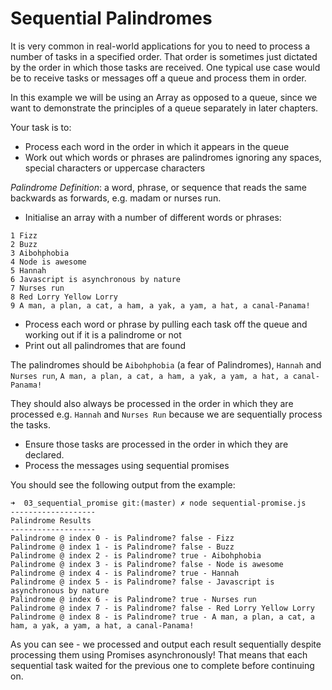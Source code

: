 # Sequential Palindromes

It is very common in real-world applications for you to need to process a number of tasks in a specified order. That order is sometimes just dictated by the order in which those tasks are received. One typical use case would be to receive tasks or messages off a queue and process them in order.

In this example we will be using an Array as opposed to a queue, since we want to demonstrate the principles of a queue separately in later chapters.

Your task is to:

* Process each word in the order in which it appears in the queue
* Work out which words or phrases are palindromes ignoring any spaces, special characters or uppercase characters

_Palindrome Definition_: a word, phrase, or sequence that reads the same backwards as forwards, e.g. madam or nurses run.

* Initialise an array with a number of different words or phrases:

```
1 Fizz
2 Buzz
3 Aibohphobia
4 Node is awesome
5 Hannah
6 Javascript is asynchronous by nature
7 Nurses run
8 Red Lorry Yellow Lorry
9 A man, a plan, a cat, a ham, a yak, a yam, a hat, a canal-Panama!
```

* Process each word or phrase by pulling each task off the queue and working out if it is a palindrome or not
* Print out all palindromes that are found

The palindromes should be `Aibohphobia` (a fear of Palindromes), `Hannah` and `Nurses run`, `A man, a plan, a cat, a ham, a yak, a yam, a hat, a canal-Panama!`

They should also always be processed in the order in which they are processed e.g. `Hannah` and `Nurses Run` because we are sequentially process the tasks.

* Ensure those tasks are processed in the order in which they are declared.
* Process the messages using sequential promises

You should see the following output from the example:

```
➜  03_sequential_promise git:(master) ✗ node sequential-promise.js 
-------------------
Palindrome Results
-------------------
Palindrome @ index 0 - is Palindrome? false - Fizz
Palindrome @ index 1 - is Palindrome? false - Buzz
Palindrome @ index 2 - is Palindrome? true - Aibohphobia
Palindrome @ index 3 - is Palindrome? false - Node is awesome
Palindrome @ index 4 - is Palindrome? true - Hannah
Palindrome @ index 5 - is Palindrome? false - Javascript is asynchronous by nature
Palindrome @ index 6 - is Palindrome? true - Nurses run
Palindrome @ index 7 - is Palindrome? false - Red Lorry Yellow Lorry
Palindrome @ index 8 - is Palindrome? true - A man, a plan, a cat, a ham, a yak, a yam, a hat, a canal-Panama!
```

As you can see - we processed and output each result sequentially despite processing them using Promises asynchronously!
That means that each sequential task waited for the previous one to complete before continuing on.
